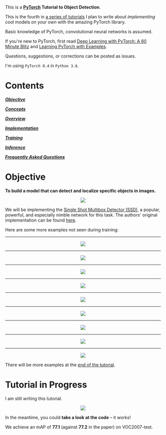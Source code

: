 This is a **[PyTorch](https://pytorch.org) Tutorial to Object Detection**.

This is the fourth in [a series of tutorials](https://github.com/sgrvinod/Deep-Tutorials-for-PyTorch) I plan to write about _implementing_ cool models on your own with the amazing PyTorch library.

Basic knowledge of PyTorch, convolutional neural networks is assumed.

If you're new to PyTorch, first read [Deep Learning with PyTorch: A 60 Minute Blitz](https://pytorch.org/tutorials/beginner/deep_learning_60min_blitz.html) and [Learning PyTorch with Examples](https://pytorch.org/tutorials/beginner/pytorch_with_examples.html).

Questions, suggestions, or corrections can be posted as issues.

I'm using `PyTorch 0.4` in `Python 3.6`.

# Contents

[***Objective***](https://github.com/sgrvinod/a-PyTorch-Tutorial-to-Object-Detection#objective)

[***Concepts***](https://github.com/sgrvinod/a-PyTorch-Tutorial-to-Object-Detection#tutorial-in-progress)

[***Overview***](https://github.com/sgrvinod/a-PyTorch-Tutorial-to-Object-Detection#tutorial-in-progress)

[***Implementation***](https://github.com/sgrvinod/a-PyTorch-Tutorial-to-Object-Detection#tutorial-in-progress)

[***Training***](https://github.com/sgrvinod/a-PyTorch-Tutorial-to-Object-Detection#tutorial-in-progress)

[***Inference***](https://github.com/sgrvinod/a-PyTorch-Tutorial-to-Object-Detection#tutorial-in-progress)

[***Frequently Asked Questions***](https://github.com/sgrvinod/a-PyTorch-Tutorial-to-Object-Detection#tutorial-in-progress)

# Objective

**To build a model that can detect and localize specific objects in images.**

<p align="center">
<img src="./img/baseball.gif">
</p>

 We will be implementing the [Single Shot Multibox Detector (SSD)](https://arxiv.org/abs/1512.02325), a popular, powerful, and especially nimble network for this task. The authors' original implementation can be found [here](https://github.com/weiliu89/caffe/tree/ssd).

Here are some more examples not seen during training:

---

<p align="center">
<img src="./img/000001.jpg">
</p>

---

<p align="center">
<img src="./img/000022.jpg">
</p>

---

<p align="center">
<img src="./img/000069.jpg">
</p>

---

<p align="center">
<img src="./img/000082.jpg">
</p>

---

<p align="center">
<img src="./img/000144.jpg">
</p>

---

<p align="center">
<img src="./img/000139.jpg">
</p>

---

<p align="center">
<img src="./img/000116.jpg">
</p>

---

<p align="center">
<img src="./img/000098.jpg">
</p>

---

<p align="center">
<img src="./img/airport.gif">
</p>

There will be more examples at the [end of the tutorial](https://github.com/sgrvinod/a-PyTorch-Tutorial-to-Object-Detection#tutorial-in-progress).

# Tutorial in Progress

I am still writing this tutorial.

<p align="center">
<img src="./img/incomplete.jpg">
</p>

In the meantime, you could **take a look at the code** – it works!

We achieve an mAP of **77.1** (against **77.2** in the paper) on VOC2007-test.
